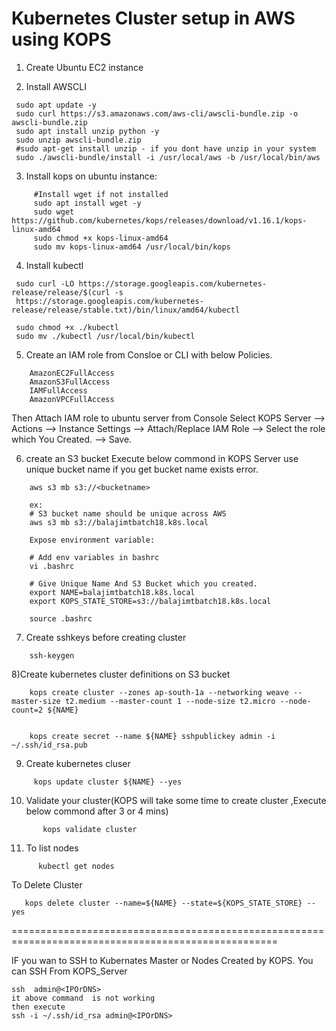 # Kubernetes Cluster setup in AWS using KOPS

1) Create Ubuntu EC2 instance

2) Install AWSCLI
```
 sudo apt update -y
 sudo curl https://s3.amazonaws.com/aws-cli/awscli-bundle.zip -o awscli-bundle.zip
 sudo apt install unzip python -y
 sudo unzip awscli-bundle.zip
 #sudo apt-get install unzip - if you dont have unzip in your system
 sudo ./awscli-bundle/install -i /usr/local/aws -b /usr/local/bin/aws
``` 
3) Install kops on ubuntu instance:
```
     #Install wget if not installed
     sudo apt install wget -y
     sudo wget https://github.com/kubernetes/kops/releases/download/v1.16.1/kops-linux-amd64
     sudo chmod +x kops-linux-amd64
     sudo mv kops-linux-amd64 /usr/local/bin/kops
``` 
4) Install kubectl
```
 sudo curl -LO https://storage.googleapis.com/kubernetes-release/release/$(curl -s 
 https://storage.googleapis.com/kubernetes-release/release/stable.txt)/bin/linux/amd64/kubectl

 sudo chmod +x ./kubectl
 sudo mv ./kubectl /usr/local/bin/kubectl
```
5) Create an IAM role from Consloe or CLI with below Policies.
```
    AmazonEC2FullAccess
    AmazonS3FullAccess
    IAMFullAccess
    AmazonVPCFullAccess
```
Then Attach IAM role to ubuntu server from Console Select KOPS Server --> Actions --> Instance Settings 
--> Attach/Replace IAM Role --> Select the role which You Created. --> Save.

6) create an S3 bucket Execute below commond in KOPS Server use unique bucket name if you get bucket name exists error.
```
    aws s3 mb s3://<bucketname>
   
    ex:
    # S3 bucket name should be unique across AWS
    aws s3 mb s3://balajimtbatch18.k8s.local
    
    Expose environment variable:

    # Add env variables in bashrc
    vi .bashrc
   
    # Give Unique Name And S3 Bucket which you created.
    export NAME=balajimtbatch18.k8s.local
    export KOPS_STATE_STORE=s3://balajimtbatch18.k8s.local
 
    source .bashrc
```   
7) Create sshkeys before creating cluster
```
    ssh-keygen
``` 
8)Create kubernetes cluster definitions on S3 bucket
```
    kops create cluster --zones ap-south-1a --networking weave --master-size t2.medium --master-count 1 --node-size t2.micro --node-count=2 ${NAME}
   
   
    kops create secret --name ${NAME} sshpublickey admin -i ~/.ssh/id_rsa.pub
```
9) Create kubernetes cluser
```
     kops update cluster ${NAME} --yes
```
10) Validate your cluster(KOPS will take some time to create cluster ,Execute below commond after 3 or 4 mins)
```
       kops validate cluster
``` 
11) To list nodes
```
      kubectl get nodes
``` 
  
To Delete Cluster
```
   kops delete cluster --name=${NAME} --state=${KOPS_STATE_STORE} --yes 
 ``` 
====================================================================================================


IF you wan to SSH to Kubernates Master or Nodes Created by KOPS. You can SSH From KOPS_Server
```
ssh  admin@<IPOrDNS>
it above command  is not working
then execute
ssh -i ~/.ssh/id_rsa admin@<IPOrDNS>
``` 
